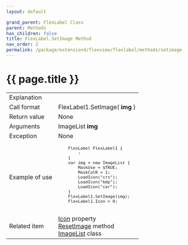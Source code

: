 ```yaml
---
layout: default

grand_parent: FlexLabel Class
parent: Methods
has_children: false
title: FlexLabel.SetImage Method
nav_order: 2
permalink: /package/extension4/flexview/flexlabel/methods/setimage
---
```

# {{ page.title }}

<table>
  <tr>
    <td>Explanation</td>
    <td colspan="2"></td>
  </tr>
  <tr>
    <td>Call format</td>
    <td colspan="2">FlexLabel1.SetImage( <b>img</b> )</td>
  </tr>
  <tr>
    <td>Return value</td>
    <td colspan="2">None</td>
  </tr>  
  <tr>
    <td>Arguments</td>
    <td>ImageList <b>img</b></td>
    <td></td>
  </tr>
  <tr>
    <td>Exception</td>
    <td colspan="2">None</td>
  </tr>
  <tr>
    <td>Example of use</td>
    <td colspan="2"><code><pre>
    FlexLabel FlexLabel1 {
        :
    }
    var img = new ImageList {
        MaskUse = $TRUE;
        MaskColR = 1;
        LoadIcon("crs");
        LoadIcon("bdp");
        LoadIcon("car");
    }
    FlexLabel1.SetImage(img);
    FlexLabel1.Icon = 0;
    </pre></code></td>
  </tr>
  <tr>
    <td>Related item</td>
    <td colspan="2"><a href="/package/extension4/flexview/flexlabel/properties/icon">Icon</a> property<br><a href="/package/extension4/flexview/flexlabel/methods/resetimage">ResetImage</a> method<br><a href="/package/extension4/imagelist">ImageList</a> class<br></td>
  </tr>
</table>